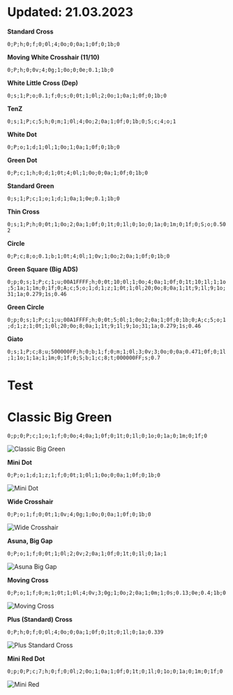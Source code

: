 # Updated: 21.03.2023

**Standard Cross**

```0;P;h;0;f;0;0l;4;0o;0;0a;1;0f;0;1b;0```

**Moving White Crosshair (11/10)**

```0;P;h;0;0v;4;0g;1;0o;0;0e;0.1;1b;0```

**White Little Cross (Dep)**

```0;s;1;P;o;0.1;f;0;s;0;0t;1;0l;2;0o;1;0a;1;0f;0;1b;0```

**TenZ**

```0;s;1;P;c;5;h;0;m;1;0l;4;0o;2;0a;1;0f;0;1b;0;S;c;4;o;1```

**White Dot**

```0;P;o;1;d;1;0l;1;0o;1;0a;1;0f;0;1b;0```

**Green Dot**

```0;P;c;1;h;0;d;1;0t;4;0l;1;0o;0;0a;1;0f;0;1b;0```

**Standard Green**

```0;s;1;P;c;1;o;1;d;1;0a;1;0e;0.1;1b;0```

**Thin Cross**

```0;s;1;P;h;0;0t;1;0o;2;0a;1;0f;0;1t;0;1l;0;1o;0;1a;0;1m;0;1f;0;S;o;0.502```

**Circle**

```0;P;c;8;o;0.1;b;1;0t;4;0l;1;0v;1;0o;2;0a;1;0f;0;1b;0```

**Green Square (Big ADS)**

```0;p;0;s;1;P;c;1;u;00A1FFFF;h;0;0t;10;0l;1;0o;4;0a;1;0f;0;1t;10;1l;1;1o;5;1a;1;1m;0;1f;0;A;c;5;o;1;d;1;z;1;0t;1;0l;20;0o;8;0a;1;1t;9;1l;9;1o;31;1a;0.279;1s;0.46```

**Green Circle**

```0;p;0;s;1;P;c;1;u;00A1FFFF;h;0;0t;5;0l;1;0o;2;0a;1;0f;0;1b;0;A;c;5;o;1;d;1;z;1;0t;1;0l;20;0o;8;0a;1;1t;9;1l;9;1o;31;1a;0.279;1s;0.46```

**Giato**

```0;s;1;P;c;8;u;500000FF;h;0;b;1;f;0;m;1;0l;3;0v;3;0o;0;0a;0.471;0f;0;1l;1;1o;1;1a;1;1m;0;1f;0;S;b;1;c;8;t;000000FF;s;0.7```

# Test
# **Classic Big Green**

```0;p;0;P;c;1;o;1;f;0;0o;4;0a;1;0f;0;1t;0;1l;0;1o;0;1a;0;1m;0;1f;0```

![Classic Big Green](https://user-images.githubusercontent.com/63851714/226614219-c9ab4269-2e0a-4d04-b4d1-89705bcfb480.jpg)

**Mini Dot**

```0;P;o;1;d;1;z;1;f;0;0t;1;0l;1;0o;0;0a;1;0f;0;1b;0```

![Mini Dot](https://user-images.githubusercontent.com/63851714/226614433-22e3c1c3-9d6e-4c1c-92f1-47a96386ce22.png)

**Wide Crosshair**

```0;P;o;1;f;0;0t;1;0v;4;0g;1;0o;0;0a;1;0f;0;1b;0```

![Wide Crosshair](https://user-images.githubusercontent.com/63851714/226614457-c0b0d9fd-ce74-4d57-aa08-00a56d22025a.png)

**Asuna, Big Gap**

```0;P;o;1;f;0;0t;1;0l;2;0v;2;0a;1;0f;0;1t;0;1l;0;1a;1```

![Asuna Big Gap](https://user-images.githubusercontent.com/63851714/226614477-64240a2f-bd04-478b-a816-13f8262f7451.png)

**Moving Cross**

```0;P;o;1;f;0;m;1;0t;1;0l;4;0v;3;0g;1;0o;2;0a;1;0m;1;0s;0.13;0e;0.4;1b;0```

![Moving Cross](https://user-images.githubusercontent.com/63851714/226614501-4bfbc8c3-6317-4bcd-92d4-269cb5035af1.png)

**Plus (Standard) Cross**

```0;P;h;0;f;0;0l;4;0o;0;0a;1;0f;0;1t;0;1l;0;1a;0.339```

![Plus Standard Cross](https://user-images.githubusercontent.com/63851714/226614524-7e64a16f-a762-4bcc-9f63-4b91b92d072b.png)

**Mini Red Dot**

```0;p;0;P;c;7;h;0;f;0;0l;2;0o;1;0a;1;0f;0;1t;0;1l;0;1o;0;1a;0;1m;0;1f;0```

![Mini Red](https://user-images.githubusercontent.com/63851714/226614540-e88916e9-f61b-4185-ab75-21673b9ef764.png)

